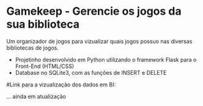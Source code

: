 # Gamekeep - Gerencie os jogos da sua biblioteca

Um organizador de jogos para vizualizar quais jogos possuo nas diversas bibliotecas de jogos.

- Projetinho desenvolvido em Python utilizando o framework Flask para o Front-End (HTML/CSS)
- Database no SQLite3, com as funções de INSERT e DELETE

#Link para a vizualização dos dados em BI:


... ainda em atualização
